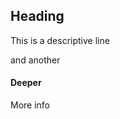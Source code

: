 [//]: # (tags:tag1,tag2)
[//]: # (date:14 Jul 2022)
## Heading
This is a descriptive line

and another

#### Deeper
More info
